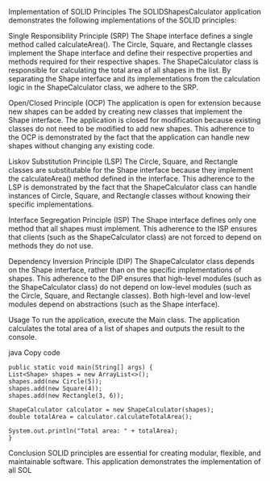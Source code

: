 Implementation of SOLID Principles
The SOLIDShapesCalculator application demonstrates the following implementations of the SOLID principles:

Single Responsibility Principle (SRP)
The Shape interface defines a single method called calculateArea(). The Circle, Square, and Rectangle classes implement the Shape interface and define their respective properties and methods required for their respective shapes. The ShapeCalculator class is responsible for calculating the total area of all shapes in the list. By separating the Shape interface and its implementations from the calculation logic in the ShapeCalculator class, we adhere to the SRP.

Open/Closed Principle (OCP)
The application is open for extension because new shapes can be added by creating new classes that implement the Shape interface. The application is closed for modification because existing classes do not need to be modified to add new shapes. This adherence to the OCP is demonstrated by the fact that the application can handle new shapes without changing any existing code.

Liskov Substitution Principle (LSP)
The Circle, Square, and Rectangle classes are substitutable for the Shape interface because they implement the calculateArea() method defined in the interface. This adherence to the LSP is demonstrated by the fact that the ShapeCalculator class can handle instances of Circle, Square, and Rectangle classes without knowing their specific implementations.

Interface Segregation Principle (ISP)
The Shape interface defines only one method that all shapes must implement. This adherence to the ISP ensures that clients (such as the ShapeCalculator class) are not forced to depend on methods they do not use.

Dependency Inversion Principle (DIP)
The ShapeCalculator class depends on the Shape interface, rather than on the specific implementations of shapes. This adherence to the DIP ensures that high-level modules (such as the ShapeCalculator class) do not depend on low-level modules (such as the Circle, Square, and Rectangle classes). Both high-level and low-level modules depend on abstractions (such as the Shape interface).

Usage
To run the application, execute the Main class. The application calculates the total area of a list of shapes and outputs the result to the console.

java
Copy code

    public static void main(String[] args) {
    List<Shape> shapes = new ArrayList<>();
    shapes.add(new Circle(5));
    shapes.add(new Square(4));
    shapes.add(new Rectangle(3, 6));

    ShapeCalculator calculator = new ShapeCalculator(shapes);
    double totalArea = calculator.calculateTotalArea();

    System.out.println("Total area: " + totalArea); 
    }

Conclusion
SOLID principles are essential for creating modular, flexible, and maintainable software. This application demonstrates the implementation of all SOL